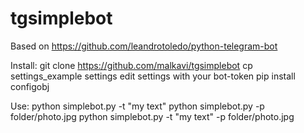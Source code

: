 # tgsimplebot
Based on https://github.com/leandrotoledo/python-telegram-bot

Install:
git clone https://github.com/malkavi/tgsimplebot
cp settings_example settings
edit settings with your bot-token
pip install configobj

Use:
python simplebot.py -t "my text"
python simplebot.py -p folder/photo.jpg
python simplebot.py -t "my text" -p folder/photo.jpg
